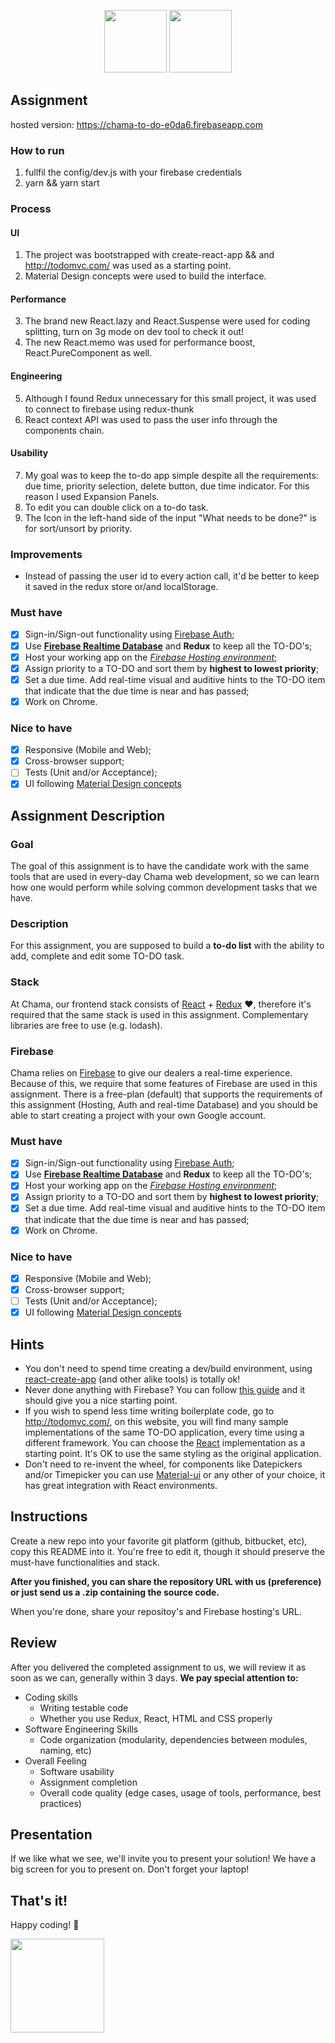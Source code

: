 <p align="center">
<img src="https://user-images.githubusercontent.com/5693916/30330868-8071b3da-97d6-11e7-8207-99243d19f1fe.png" data-canonical-src="https://user-images.githubusercontent.com/5693916/30330868-8071b3da-97d6-11e7-8207-99243d19f1fe.png" width="100" height="100" />
<img src="https://user-images.githubusercontent.com/5693916/30366646-10dc3b30-986c-11e7-871a-4f5c237b9a6f.png" data-canonical-src="https://user-images.githubusercontent.com/5693916/30366646-10dc3b30-986c-11e7-871a-4f5c237b9a6f.png" width="100" height="100" />
</p>

## Assignment
hosted version: https://chama-to-do-e0da6.firebaseapp.com

### How to run
1. fullfil the config/dev.js with your firebase credentials
2. yarn && yarn start

### Process
#### UI
1. The project was bootstrapped with create-react-app && and http://todomvc.com/ was used as a starting point.
2. Material Design concepts were used to build the interface.
#### Performance
3. The brand new React.lazy and React.Suspense were used for coding splitting, turn on 3g mode on dev tool to check it out!
4. The new React.memo was used for performance boost, React.PureComponent as well.
#### Engineering
5. Although I found Redux unnecessary for this small project, it was used to connect to firebase using redux-thunk
6. React context API was used to pass the user info through the components chain.
#### Usability
7. My goal was to keep the to-do app simple despite all the requirements: due time, priority selection, delete button, due time indicator. For this reason I used Expansion Panels.
8. To edit you can double click on a to-do task.
9. The Icon in the left-hand side of the input "What needs to be done?" is for sort/unsort by priority.

### Improvements
- Instead of passing the user id to every action call, it'd be better to keep it saved in the redux store or/and localStorage.

### Must have
- [x] Sign-in/Sign-out functionality using [Firebase Auth](https://firebase.google.com/docs/auth/);
- [x] Use **[Firebase Realtime Database](https://firebase.google.com/docs/database/)** and **Redux** to keep all the TO-DO's;
- [x] Host your working app on the *[Firebase Hosting environment](https://firebase.google.com/docs/hosting/)*;
- [x] Assign priority to a TO-DO and sort them by **highest to lowest priority**;
- [x] Set a due time. Add real-time visual and auditive hints to the TO-DO item that indicate that the due time is near and has passed;
- [x] Work on Chrome.

### Nice to have
- [x] Responsive (Mobile and Web);
- [x] Cross-browser support;
- [ ] Tests (Unit and/or Acceptance);
- [x] UI following [Material Design concepts](https://material.io/)

## Assignment Description

### Goal
The goal of this assignment is to have the candidate work with the same tools that are used in every-day Chama web development, so we can learn how one would perform while solving common development tasks that we have.

### Description
For this assignment, you are supposed to build a **to-do list** with the ability to add, complete and edit some TO-DO task.

### Stack
At Chama, our frontend stack consists of [React](https://facebook.github.io/react/docs/hello-world.html) + [Redux](http://redux.js.org/) :heart:, therefore it's required that the same stack is used in this assignment. Complementary libraries are free to use (e.g. lodash).

### Firebase
Chama relies on [Firebase](https://firebase.google.com/) to give our dealers a real-time experience. Because of this, we require that some features of Firebase are used in this assignment. There is a free-plan (default) that supports the requirements of this assignment (Hosting, Auth and real-time Database) and you should be able to start creating a project with your own Google account.

### Must have
- [x] Sign-in/Sign-out functionality using [Firebase Auth](https://firebase.google.com/docs/auth/);
- [x] Use **[Firebase Realtime Database](https://firebase.google.com/docs/database/)** and **Redux** to keep all the TO-DO's;
- [x] Host your working app on the *[Firebase Hosting environment](https://firebase.google.com/docs/hosting/)*;
- [x] Assign priority to a TO-DO and sort them by **highest to lowest priority**;
- [x] Set a due time. Add real-time visual and auditive hints to the TO-DO item that indicate that the due time is near and has passed;
- [x] Work on Chrome.

### Nice to have
- [x] Responsive (Mobile and Web);
- [x] Cross-browser support;
- [ ] Tests (Unit and/or Acceptance);
- [x] UI following [Material Design concepts](https://material.io/)

## Hints
* You don't need to spend time creating a dev/build environment, using [react-create-app](https://github.com/facebookincubator/create-react-app) (and other alike tools) is totally ok!
* Never done anything with Firebase? You can follow [this guide](https://firebase.google.com/docs/web/setup) and it should give you a nice starting point.
* If you wish to spend less time writing boilerplate code, go to http://todomvc.com/, on this website, you will find many sample implementations of the same TO-DO application, every time using a different framework. You can choose the [React](http://todomvc.com/examples/react/#/) implementation as a starting point. It's OK to use the same styling as the original application.
* Don't need to re-invent the wheel, for components like Datepickers and/or Timepicker you can use [Material-ui](https://github.com/callemall/material-ui) or any other of your choice, it has great integration with React environments.

## Instructions
Create a new repo into your favorite git platform (github, bitbucket, etc), copy this README into it. You're free to edit it, though it should preserve the must-have functionalities and stack.

**After you finished, you can share the repository URL with us (preference) or just send us a .zip containing the source code.**

When you're done, share your repositoy's and Firebase hosting's URL.

## Review

After you delivered the completed assignment to us, we will review it as soon as we can, generally within 3 days. **We pay special attention to:**

* Coding skills
   * Writing testable code	
   * Whether you use Redux, React, HTML and CSS properly
* Software Engineering Skills
   * Code organization (modularity, dependencies between modules, naming, etc)
* Overall Feeling
   * Software usability
   * Assignment completion
   * Overall code quality (edge cases, usage of tools, performance, best practices)
   
## Presentation

If we like what we see, we'll invite you to present your solution! We have a big screen for you to present on. Don't forget your laptop!

## That's it!

Happy coding! :metal:

<img src="https://user-images.githubusercontent.com/5693916/30273942-84252588-96fb-11e7-9420-5516b92cb1f7.gif" data-canonical-src="https://user-images.githubusercontent.com/5693916/30273942-84252588-96fb-11e7-9420-5516b92cb1f7.gif" width="150" height="150" />
